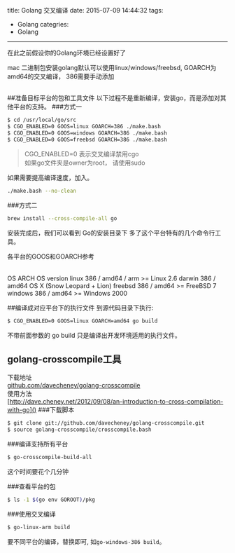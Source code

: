 title: Golang 交叉编译
date: 2015-07-09 14:44:32
tags:
 - Golang
categries:
 - Golang
 
---

在此之前假设你的Golang环境已经设置好了  

mac 二进制包安装golang默认可以使用linux/windows/freebsd, GOARCH为amd64的交叉编译， 386需要手动添加

## 
##准备目标平台的包和工具文件
以下过程不是重新编译，安装go，而是添加对其他平台的支持。
###方式一

```bash
$ cd /usr/local/go/src
$ CGO_ENABLED=0 GOOS=linux GOARCH=386 ./make.bash
$ CGO_ENABLED=0 GOOS=windows GOARCH=386 ./make.bash
$ CGO_ENABLED=0 GOOS=freebsd GOARCH=386 ./make.bash
```

>CGO_ENABLED=0 表示交叉编译禁用cgo  
如果go文件夹是owner为root， 请使用sudo  

如果需要提高编译速度，加入。
```bash
./make.bash --no-clean
```

###方式二

```bash
brew install --cross-compile-all go 
```

安装完成后，我们可以看到 Go的安装目录下 多了这个平台特有的几个命令行工具。
  
各平台的GOOS和GOARCH参考 
<table>

</table>

OS                   ARCH                          OS version
linux                386 / amd64 / arm             >= Linux 2.6
darwin               386 / amd64                   OS X (Snow Leopard + Lion)
freebsd              386 / amd64                   >= FreeBSD 7
windows              386 / amd64                   >= Windows 2000


##编译成对应平台下的执行文件
到源代码目录下执行:

```bash
$ CGO_ENABLED=0 GOOS=linux GOARCH=amd64 go build
```

不带前面参数的 go build 只是编译出开发环境适用的执行文件。

## golang-crosscompile工具
下载地址  
[github.com/davecheney/golang-crosscompile]()  
使用方法  
[http://dave.cheney.net/2012/09/08/an-introduction-to-cross-compilation-with-go]()
###下载脚本
```bash
$ git clone git://github.com/davecheney/golang-crosscompile.git
$ source golang-crosscompile/crosscompile.bash
```

###编译支持所有平台
```bash
$ go-crosscompile-build-all
```
这个时间要花个几分钟

###查看平台的包
```bash
$ ls -1 $(go env GOROOT)/pkg
```

###使用交叉编译

```bash
$ go-linux-arm build
```

要不同平台的编译，替换即可, 如```go-windows-386 build```。
